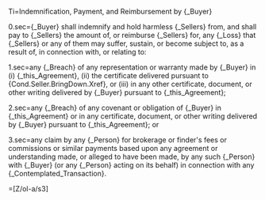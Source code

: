 Ti=Indemnification, Payment, and Reimbursement by {_Buyer}

0.sec={_Buyer} shall indemnify and hold harmless {_Sellers} from, and shall pay to {_Sellers} the amount of, or reimburse {_Sellers} for, any {_Loss} that {_Sellers} or any of them may suffer, sustain, or become subject to, as a result of, in connection with, or relating to:

1.sec=any {_Breach} of any representation or warranty made by {_Buyer} in (i) {_this_Agreement}, (ii) the certificate delivered pursuant to {Cond.Seller.BringDown.Xref}, or (iii) in any other certificate, document, or other writing delivered by {_Buyer} pursuant to {_this_Agreement};

2.sec=any {_Breach} of any covenant or obligation of {_Buyer} in {_this_Agreement} or in any certificate, document, or other writing delivered by {_Buyer} pursuant to {_this_Agreement}; or

3.sec=any claim by any {_Person} for brokerage or finder's fees or commissions or similar payments based upon any agreement or understanding made, or alleged to have been made, by any such {_Person} with {_Buyer} (or any {_Person} acting on its behalf) in connection with any {_Contemplated_Transaction}.

=[Z/ol-a/s3]
